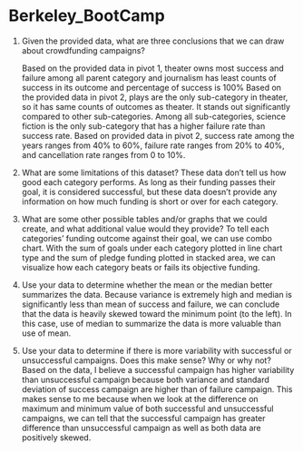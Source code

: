 # Berkeley_BootCamp

1.	Given the provided data, what are three conclusions that we can draw about crowdfunding campaigns?

  	Based on the provided data in pivot 1, theater owns most success and failure among all parent category and journalism has least counts of success in its outcome and percentage of success is 100%
    Based on the provided data in pivot 2, plays are the only sub-category in theater, so it has same counts of outcomes as theater. It stands out significantly compared to other sub-categories. Among all sub-categories, science fiction is the only sub-category that has a higher failure rate than success rate. 
    Based on provided data in pivot 2, success rate among the years ranges from 40% to 60%, failure rate ranges from 20% to 40%, and cancellation rate ranges from 0 to 10%.
3.	What are some limitations of this dataset?
    These data don’t tell us how good each category performs. As long as their funding passes their goal, it is considered successful, but these data doesn’t provide any information on how much funding is short or over for each category. 
4.	What are some other possible tables and/or graphs that we could create, and what additional value would they provide?
    To tell each categories’ funding outcome against their goal, we can use combo chart. With the sum of goals under each category plotted in line chart type and the sum of pledge funding plotted in stacked area, we can visualize how each category beats or fails its objective funding. 
5.  Use your data to determine whether the mean or the median better summarizes the data.
    Because variance is extremely high and median is significantly less than mean of success and failure, we can conclude that the data is heavily skewed toward the minimum point (to the left). In this case, use of median to summarize the data is more valuable than use of mean.
6.	Use your data to determine if there is more variability with successful or unsuccessful campaigns. Does this make sense? Why or why not?
    Based on the data, I believe a successful campaign has higher variability than unsuccessful campaign because both variance and standard deviation of success campaign are higher than of failure campaign. This makes sense to me because when we look at the difference on maximum and minimum value of both successful and unsuccessful campaigns, we can tell that the successful campaign has greater difference than unsuccessful campaign as well as both data are positively skewed.
